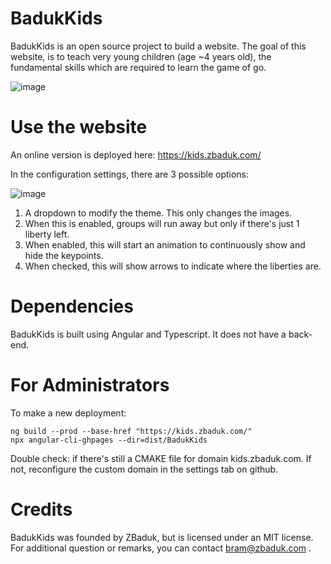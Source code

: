 # BadukKids

BadukKids is an open source project to build a website. The goal of this website, is to teach very young children (age ~4 years old), the fundamental skills which are required to learn the game of go.

![image](https://user-images.githubusercontent.com/20482760/105848037-ba6cc100-5fde-11eb-88e1-58e74ec0ea2f.png)


# Use the website

An online version is deployed here: https://kids.zbaduk.com/

In the configuration settings, there are 3 possible options:

![image](https://user-images.githubusercontent.com/20482760/106210676-8ef8fa80-61c7-11eb-9e48-3433ddb24e7a.png)


1. A dropdown to modify the theme. This only changes the images.
2. When this is enabled, groups will run away but only if there's just 1 liberty left.
3. When enabled, this will start an animation to continuously show and hide the keypoints. 
4. When checked, this will show arrows to indicate where the liberties are.

# Dependencies

BadukKids is built using Angular and Typescript.
It does not have a back-end.

# For Administrators

To make a new deployment:

    ng build --prod --base-href "https://kids.zbaduk.com/"
    npx angular-cli-ghpages --dir=dist/BadukKids

Double check: if there's still a CMAKE file for domain kids.zbaduk.com.
If not, reconfigure the custom domain in the settings tab on github.

# Credits

BadukKids was founded by ZBaduk, but is licensed under an MIT license.
For additional question or remarks, you can contact bram@zbaduk.com .
